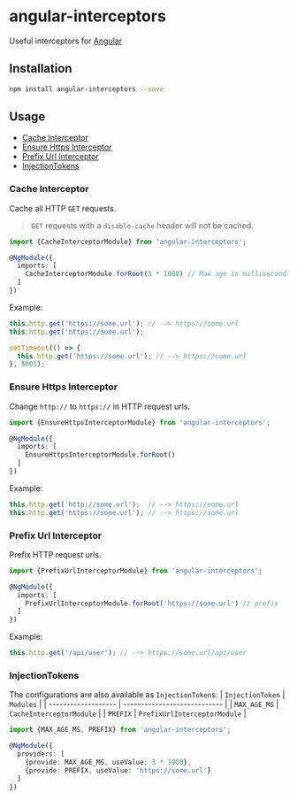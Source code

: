 # angular-interceptors
Useful interceptors for [Angular](https://github.com/angular/angular)

## Installation
```bash
npm install angular-interceptors --save
```

## Usage
- [Cache Interceptor](#cache-interceptor)
- [Ensure Https Interceptor](#ensure-https-interceptor)
- [Prefix Url Interceptor](#prefix-url-interceptor)
- [InjectionTokens](#injectiontokens)

### Cache Interceptor
Cache all HTTP `GET` requests.
> `GET` requests with a `disable-cache` header will not be cached.

```typescript
import {CacheInterceptorModule} from 'angular-interceptors';

@NgModule({
  imports: [
    CacheInterceptorModule.forRoot(3 * 1000) // Max age in milliseconds. In this case 3 seconds. Defaults to 5 seconds.
  ]
})
```

Example:
```typescript
this.http.get('https://some.url'); // --> https://some.url
this.http.get('https://some.url');

setTimeout(() => { 
  this.http.get('https://some.url'); // --> https://some.url
}, 5001);
```



### Ensure Https Interceptor
Change `http://` to `https://` in HTTP request urls.

```typescript
import {EnsureHttpsInterceptorModule} from 'angular-interceptors';

@NgModule({
  imports: [
    EnsureHttpsInterceptorModule.forRoot()
  ]
})
```

Example:
```typescript
this.http.get('http://some.url');  // --> https://some.url
this.http.get('https://some.url'); // --> https://some.url
```



### Prefix Url Interceptor
Prefix HTTP request urls.

```typescript
import {PrefixUrlInterceptorModule} from 'angular-interceptors';

@NgModule({
  imports: [
    PrefixUrlInterceptorModule.forRoot('https://some.url') // prefix
  ]
})
```

Example:
```typescript
this.http.get('/api/user'); // --> https://some.url/api/user
```

### InjectionTokens
The configurations are also available as `InjectionToken`s:
| `InjectionToken`    | `Modules`                    |
| ------------------- | ---------------------------- |
| `MAX_AGE_MS`        | `CacheInterceptorModule`     |
| `PREFIX`            | `PrefixUrlInterceptorModule` |

``` typescript
import {MAX_AGE_MS, PREFIX} from 'angular-interceptors';

@NgModule({
  providers: [
    {provide: MAX_AGE_MS, useValue: 3 * 1000},
    {provide: PREFIX, useValue: 'https://some.url'}
  ]
})
```
